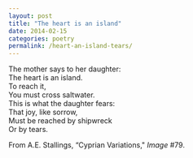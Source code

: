 ```yaml
---
layout: post
title: "The heart is an island"
date: 2014-02-15
categories: poetry
permalink: /heart-an-island-tears/
---
```


The mother says to her daughter:    
The heart is an island.    
To reach it,    
You must cross saltwater.    
This is what the daughter fears:    
That joy, like sorrow,    
Must be reached by shipwreck    
Or by tears.

From A.E. Stallings, “Cyprian Variations," *Image* #79.